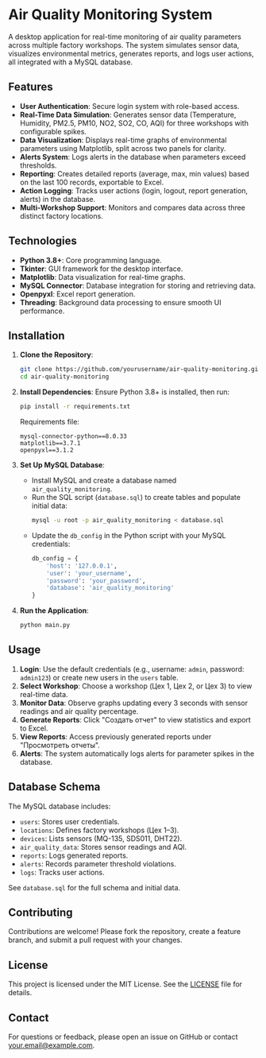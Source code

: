 # Air Quality Monitoring System

A desktop application for real-time monitoring of air quality parameters across multiple factory workshops. The system simulates sensor data, visualizes environmental metrics, generates reports, and logs user actions, all integrated with a MySQL database.

## Features
- **User Authentication**: Secure login system with role-based access.
- **Real-Time Data Simulation**: Generates sensor data (Temperature, Humidity, PM2.5, PM10, NO2, SO2, CO, AQI) for three workshops with configurable spikes.
- **Data Visualization**: Displays real-time graphs of environmental parameters using Matplotlib, split across two panels for clarity.
- **Alerts System**: Logs alerts in the database when parameters exceed thresholds.
- **Reporting**: Creates detailed reports (average, max, min values) based on the last 100 records, exportable to Excel.
- **Action Logging**: Tracks user actions (login, logout, report generation, alerts) in the database.
- **Multi-Workshop Support**: Monitors and compares data across three distinct factory locations.

## Technologies
- **Python 3.8+**: Core programming language.
- **Tkinter**: GUI framework for the desktop interface.
- **Matplotlib**: Data visualization for real-time graphs.
- **MySQL Connector**: Database integration for storing and retrieving data.
- **Openpyxl**: Excel report generation.
- **Threading**: Background data processing to ensure smooth UI performance.

## Installation
1. **Clone the Repository**:
   ```bash
   git clone https://github.com/yourusername/air-quality-monitoring.git
   cd air-quality-monitoring
   ```

2. **Install Dependencies**:
   Ensure Python 3.8+ is installed, then run:
   ```bash
   pip install -r requirements.txt
   ```
   Requirements file:
   ```
   mysql-connector-python==8.0.33
   matplotlib==3.7.1
   openpyxl==3.1.2
   ```

3. **Set Up MySQL Database**:
   - Install MySQL and create a database named `air_quality_monitoring`.
   - Run the SQL script (`database.sql`) to create tables and populate initial data:
     ```bash
     mysql -u root -p air_quality_monitoring < database.sql
     ```
   - Update the `db_config` in the Python script with your MySQL credentials:
     ```python
     db_config = {
         'host': '127.0.0.1',
         'user': 'your_username',
         'password': 'your_password',
         'database': 'air_quality_monitoring'
     }
     ```

4. **Run the Application**:
   ```bash
   python main.py
   ```

## Usage
1. **Login**: Use the default credentials (e.g., username: `admin`, password: `admin123`) or create new users in the `users` table.
2. **Select Workshop**: Choose a workshop (Цех 1, Цех 2, or Цех 3) to view real-time data.
3. **Monitor Data**: Observe graphs updating every 3 seconds with sensor readings and air quality percentage.
4. **Generate Reports**: Click "Создать отчет" to view statistics and export to Excel.
5. **View Reports**: Access previously generated reports under "Просмотреть отчеты".
6. **Alerts**: The system automatically logs alerts for parameter spikes in the database.

## Database Schema
The MySQL database includes:
- `users`: Stores user credentials.
- `locations`: Defines factory workshops (Цех 1–3).
- `devices`: Lists sensors (MQ-135, SDS011, DHT22).
- `air_quality_data`: Stores sensor readings and AQI.
- `reports`: Logs generated reports.
- `alerts`: Records parameter threshold violations.
- `logs`: Tracks user actions.

See `database.sql` for the full schema and initial data.

## Contributing
Contributions are welcome! Please fork the repository, create a feature branch, and submit a pull request with your changes.

## License
This project is licensed under the MIT License. See the [LICENSE](LICENSE) file for details.

## Contact
For questions or feedback, please open an issue on GitHub or contact [your.email@example.com](mailto:your.email@example.com).